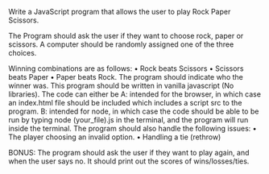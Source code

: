 Write a JavaScript program that allows the user to play Rock Paper Scissors.

The Program should ask the user if they want to choose rock, paper or scissors. A computer should be randomly assigned one of the three choices.

Winning combinations are as follows:
•	Rock beats Scissors
•	Scissors beats Paper
•	Paper beats Rock.
The program should indicate who the winner was. This program should be written in vanilla javascript (No libraries). 
The code can either be 
A: intended for the browser, in which case an index.html file should be included which includes a script src to the program. 
B: intended for node, in which case the code should be able to be run by typing node (your_file).js in the terminal, and the program will run inside the terminal.
The program should also handle the following issues:
•	The player choosing an invalid option.
•	Handling a tie (rethrow)

BONUS:
The program should ask the user if they want to play again, and when the user says no. It should print out the scores of wins/losses/ties.
